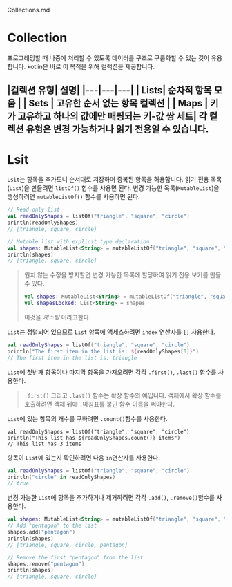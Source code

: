 Collections.md

# Collection

프로그래밍할 때 나중에 처리할 수 있도록 데이터를 구조로 구룹화할 수 있는 것이 유용합니다.
kotlin은 바로 이 목적을 위해 컬랙션을 제공합니다.

|컬렉션 유형| 설명|
|---|---|---|
| Lists| 순차적 항목 모움 |
| Sets | 고유한 순서 없는 항목 컬렉션 |
| Maps | 키가 고유하고 하나의 값에만 매핑되는 키-값 쌍 세트|
각 컬렉션 유형은 변경 가능하거나 읽기 전용일 수 있습니다.
-----
# Lsit
`Lsit`는 항목을 추가도니 순서대로 저장하며 중복된 항목을 허용합니다.
읽기 전용 목록(`List`)을 만들려면 `listOf()` 함수를 사용면 된다.
변경 가능한 목록(`MutableList`)을 생성하려면 `mutableListOf()` 함수를 사용하면 된다.

```kotlin
// Read only list
val readOnlyShapes = listOf("triangle", "square", "circle")
println(readOnlyShapes)
// [triangle, square, circle]

// Mutable list with explicit type declaration
val shapes: MutableList<String> = mutableListOf("triangle", "square", "circle")
println(shapes)
// [triangle, square, circle]
```
> 원치 않는 수정을 방지할면 변경 가능한 목록에 할당하여 읽기 전용 보기를 만들 수 있다.
>```kotlin
>val shapes: MutableList<String> = mutableListOf("triangle", "square", "circle")
>val shapesLocked: List<String> = shapes
>```
> 이것을 *캐스팅* 이라고한다.

`List`는 정렬되어 있으므로 `List` 항목에 액세스하려면 `index` 연산자를 `[]` 사용한다.
```kotlin
val readOnlyShapes = listOf("triangle", "square", "circle")
println("The first item in the list is: ${readOnlyShapes[0]}")
// The first item in the list is: triangle
```
`List`에 첫번째 항목이나 마지막 항목을 가져오려면 각각 `.first()`, `.last()` 함수를 사용한다.

> `.first()` 그리고 `.last()` 함수는 확장 함수의 예입니다. 객체에서 확장 함수를 호출하려면 객체 뒤에 `.`마침표를 붙인 함수 이름을 써야한다.

`List`에 있는 항목의 개수를 구하려면 `.count()`함수를 사용한다.
```kotiln
val readOnlyShapes = listOf("triangle", "square", "circle")
println("This list has ${readOnlyShapes.count()} items")
// This list has 3 items
```
항목이 `List`에 있는지 확인하려면 다음 `in`연산자를 사용한다.
```kotlin
val readOnlyShapes = listOf("triangle", "square", "circle")
println("circle" in readOnlyShapes)
// true
```
변경 가능한 `List`에 항목을 추가하거나 제거하려면 각각 `.add()`, `.remove()`함수를 사용한다.
```kotlin
val shapes: MutableList<String> = mutableListOf("triangle", "square", "circle")
// Add "pentagon" to the list
shapes.add("pentagon") 
println(shapes)  
// [triangle, square, circle, pentagon]

// Remove the first "pentagon" from the list
shapes.remove("pentagon") 
println(shapes)  
// [triangle, square, circle]
```